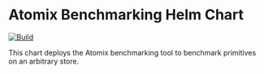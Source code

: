 # Atomix Benchmarking Helm Chart

[![Build](https://img.shields.io/github/actions/workflow/status/atomix/atomix/test-and-publish-charts-atomix-bench.yml?style=for-the-badge)](https://github.com/atomix/atomix/actions/workflows/test-and-publish-charts-atomix-bench.yml)

This chart deploys the Atomix benchmarking tool to benchmark primitives on an arbitrary store.

